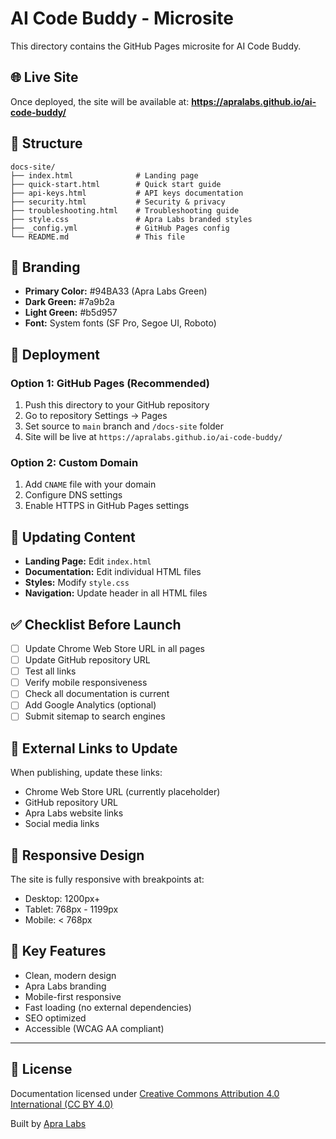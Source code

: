 # AI Code Buddy - Microsite

This directory contains the GitHub Pages microsite for AI Code Buddy.

## 🌐 Live Site

Once deployed, the site will be available at:
**https://apralabs.github.io/ai-code-buddy/**

## 📁 Structure

```
docs-site/
├── index.html              # Landing page
├── quick-start.html        # Quick start guide
├── api-keys.html           # API keys documentation
├── security.html           # Security & privacy
├── troubleshooting.html    # Troubleshooting guide
├── style.css               # Apra Labs branded styles
├── _config.yml             # GitHub Pages config
└── README.md               # This file
```

## 🎨 Branding

- **Primary Color:** #94BA33 (Apra Labs Green)
- **Dark Green:** #7a9b2a
- **Light Green:** #b5d957
- **Font:** System fonts (SF Pro, Segoe UI, Roboto)

## 🚀 Deployment

### Option 1: GitHub Pages (Recommended)

1. Push this directory to your GitHub repository
2. Go to repository Settings → Pages
3. Set source to `main` branch and `/docs-site` folder
4. Site will be live at `https://apralabs.github.io/ai-code-buddy/`

### Option 2: Custom Domain

1. Add `CNAME` file with your domain
2. Configure DNS settings
3. Enable HTTPS in GitHub Pages settings

## 📝 Updating Content

- **Landing Page:** Edit `index.html`
- **Documentation:** Edit individual HTML files
- **Styles:** Modify `style.css`
- **Navigation:** Update header in all HTML files

## ✅ Checklist Before Launch

- [ ] Update Chrome Web Store URL in all pages
- [ ] Update GitHub repository URL
- [ ] Test all links
- [ ] Verify mobile responsiveness
- [ ] Check all documentation is current
- [ ] Add Google Analytics (optional)
- [ ] Submit sitemap to search engines

## 🔗 External Links to Update

When publishing, update these links:

- Chrome Web Store URL (currently placeholder)
- GitHub repository URL
- Apra Labs website links
- Social media links

## 📱 Responsive Design

The site is fully responsive with breakpoints at:
- Desktop: 1200px+
- Tablet: 768px - 1199px
- Mobile: < 768px

## 🎯 Key Features

- Clean, modern design
- Apra Labs branding
- Mobile-first responsive
- Fast loading (no external dependencies)
- SEO optimized
- Accessible (WCAG AA compliant)

---

## 📄 License

Documentation licensed under [Creative Commons Attribution 4.0 International (CC BY 4.0)](https://creativecommons.org/licenses/by/4.0/)

Built by [Apra Labs](https://www.apralabs.com)
